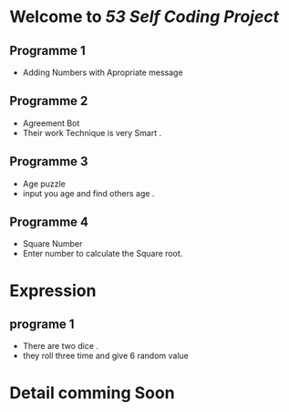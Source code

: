 # Welcome to ***53 Self Coding Project*** 

## Programme 1 
- Adding Numbers with Apropriate message

## Programme 2
- Agreement Bot 
- Their work Technique is very Smart .

## Programme 3
- Age puzzle 
- input you age and find others age .

## Programme 4
- Square Number 
- Enter number to calculate the Square root. 

# Expression  
##  programe 1
-  There are two dice .
- they roll three time and give 6 random value

# Detail comming Soon